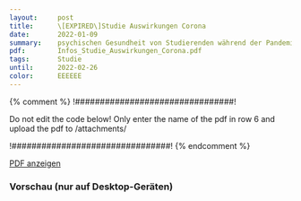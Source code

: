 ```yaml
---
layout:     post
title:      \[EXPIRED\]Studie Auswirkungen Corona
date:       2022-01-09
summary:    psychischen Gesundheit von Studierenden während der Pandemie
pdf:        Infos_Studie_Auswirkungen_Corona.pdf
tags:       Studie
until:		2022-02-26
color:      EEEEEE
---
```

{% comment %}
!################################!

Do not edit the code below! Only enter the name of the pdf in row 6 and upload the pdf to /attachments/

!################################!
{% endcomment %} 

<a class="btn btn-primary" href="{{ site.url }}/attachments/{{page.pdf}}">PDF anzeigen</a>

<h3>Vorschau (nur auf Desktop-Geräten)</h3>
<div class="d-none d-sm-block">
    <object data="{{ site.url }}/attachments/{{page.pdf}}" width="100%" height="1010" type='application/pdf'>
    </object>
</div>
